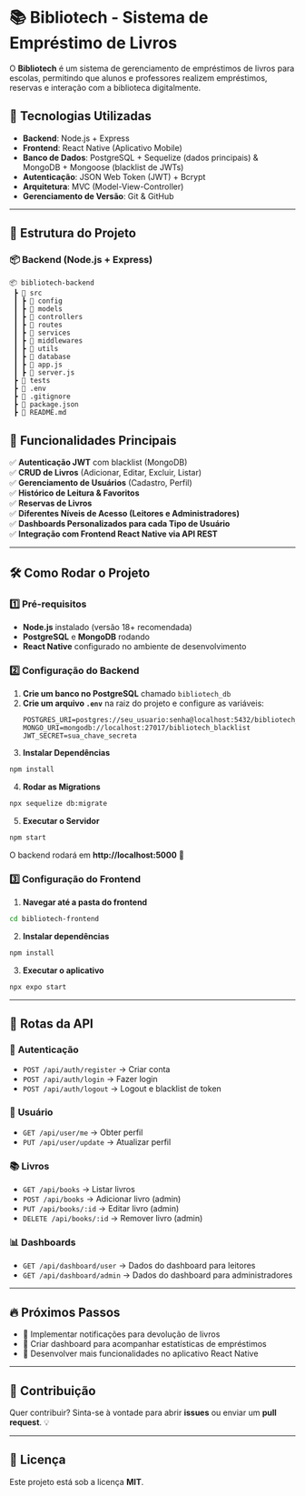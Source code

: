 # 📚 Bibliotech - Sistema de Empréstimo de Livros

O **Bibliotech** é um sistema de gerenciamento de empréstimos de livros para escolas, permitindo que alunos e professores realizem empréstimos, reservas e interação com a biblioteca digitalmente.

## 🚀 Tecnologias Utilizadas

- **Backend**: Node.js + Express
- **Frontend**: React Native (Aplicativo Mobile)
- **Banco de Dados**: PostgreSQL + Sequelize (dados principais) & MongoDB + Mongoose (blacklist de JWTs)
- **Autenticação**: JSON Web Token (JWT) + Bcrypt
- **Arquitetura**: MVC (Model-View-Controller)
- **Gerenciamento de Versão**: Git & GitHub

---

## 📂 Estrutura do Projeto

### 📦 Backend (Node.js + Express)
```
📦 bibliotech-backend
 ┣ 📂 src
 ┃ ┣ 📂 config
 ┃ ┣ 📂 models
 ┃ ┣ 📂 controllers
 ┃ ┣ 📂 routes
 ┃ ┣ 📂 services
 ┃ ┣ 📂 middlewares
 ┃ ┣ 📂 utils
 ┃ ┣ 📂 database
 ┃ ┣ 📜 app.js
 ┃ ┣ 📜 server.js
 ┣ 📂 tests
 ┣ 📜 .env
 ┣ 📜 .gitignore
 ┣ 📜 package.json
 ┣ 📜 README.md
```

## 🎯 Funcionalidades Principais

✅ **Autenticação JWT** com blacklist (MongoDB)  
✅ **CRUD de Livros** (Adicionar, Editar, Excluir, Listar)  
✅ **Gerenciamento de Usuários** (Cadastro, Perfil)  
✅ **Histórico de Leitura & Favoritos**  
✅ **Reservas de Livros**  
✅ **Diferentes Níveis de Acesso (Leitores e Administradores)**  
✅ **Dashboards Personalizados para cada Tipo de Usuário**  
✅ **Integração com Frontend React Native via API REST**  

---

## 🛠️ Como Rodar o Projeto

### 1️⃣ **Pré-requisitos**
- **Node.js** instalado (versão 18+ recomendada)
- **PostgreSQL** e **MongoDB** rodando
- **React Native** configurado no ambiente de desenvolvimento

### 2️⃣ **Configuração do Backend**
1. **Crie um banco no PostgreSQL** chamado `bibliotech_db`
2. **Crie um arquivo `.env`** na raiz do projeto e configure as variáveis:
   ```
   POSTGRES_URI=postgres://seu_usuario:senha@localhost:5432/bibliotech_db
   MONGO_URI=mongodb://localhost:27017/bibliotech_blacklist
   JWT_SECRET=sua_chave_secreta
   ```
3. **Instalar Dependências**
```bash
npm install
```
4. **Rodar as Migrations**
```bash
npx sequelize db:migrate
```
5. **Executar o Servidor**
```bash
npm start
```
O backend rodará em **http://localhost:5000** 🚀

### 3️⃣ **Configuração do Frontend**
1. **Navegar até a pasta do frontend**
```bash
cd bibliotech-frontend
```
2. **Instalar dependências**
```bash
npm install
```
3. **Executar o aplicativo**
```bash
npx expo start
```

---

## 📌 Rotas da API

### 🔑 **Autenticação**
- `POST /api/auth/register` → Criar conta
- `POST /api/auth/login` → Fazer login
- `POST /api/auth/logout` → Logout e blacklist de token

### 👤 **Usuário**
- `GET /api/user/me` → Obter perfil
- `PUT /api/user/update` → Atualizar perfil

### 📚 **Livros**
- `GET /api/books` → Listar livros
- `POST /api/books` → Adicionar livro (admin)
- `PUT /api/books/:id` → Editar livro (admin)
- `DELETE /api/books/:id` → Remover livro (admin)

### 📊 **Dashboards**
- `GET /api/dashboard/user` → Dados do dashboard para leitores
- `GET /api/dashboard/admin` → Dados do dashboard para administradores

---

## 🔥 Próximos Passos
- 📌 Implementar notificações para devolução de livros
- 📌 Criar dashboard para acompanhar estatísticas de empréstimos
- 📌 Desenvolver mais funcionalidades no aplicativo React Native

---

## 🤝 Contribuição

Quer contribuir? Sinta-se à vontade para abrir **issues** ou enviar um **pull request**. 💡

---

## 📜 Licença

Este projeto está sob a licença **MIT**.
